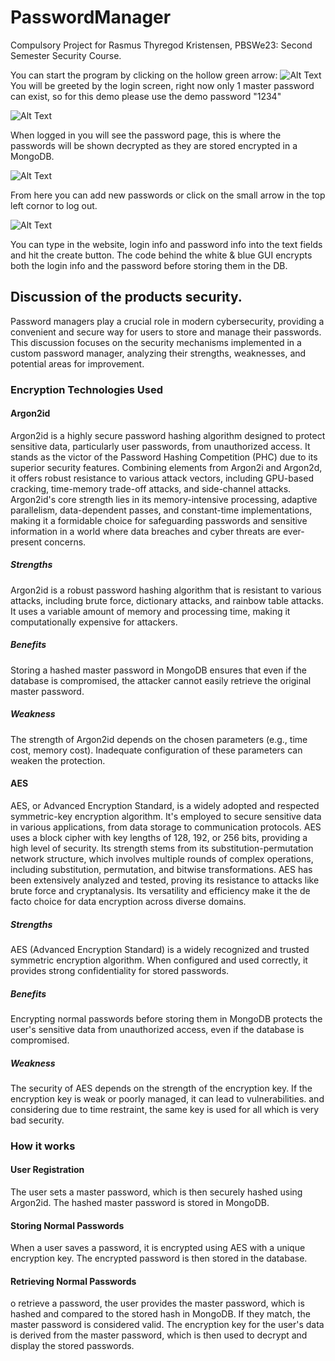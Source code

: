 # PasswordManager

Compulsory Project for Rasmus Thyregod Kristensen, PBSWe23: Second Semester Security Course.

You can start the program by clicking on the hollow green arrow: <img src="https://i.gyazo.com/993a800b3e576ad36234bcc81e94a516.png" alt="Alt Text">
You will be greeted by the login screen, right now only 1 master password can exist, so for this demo please use the demo password "1234"

<img src="https://i.gyazo.com/03b84f1cb147738fda571bddb29941b9.png" alt="Alt Text">

When logged in you will see the password page, this is where the passwords will be shown decrypted as they are stored encrypted in a MongoDB.

<img src="https://i.gyazo.com/d64085b6df575760e6c86cabe9f30576.png" alt="Alt Text">

From here you can add new passwords or click on the small arrow in the top left cornor to log out.

<img src="https://i.gyazo.com/4f5dd5c57f7c93203658804455ad83c6.png" alt="Alt Text">

You can type in the website, login info and password info into the text fields and hit the create button. The code behind the white & blue GUI encrypts both the login info and the password before storing them in the DB.

## Discussion of the products security.
Password managers play a crucial role in modern cybersecurity, providing a convenient and secure way for users to store and manage their passwords. 
This discussion focuses on the security mechanisms implemented in a custom password manager, analyzing their strengths, weaknesses, and potential areas for improvement.
### Encryption Technologies Used
#### Argon2id
Argon2id is a highly secure password hashing algorithm designed to protect sensitive data, 
particularly user passwords, from unauthorized access. 
It stands as the victor of the Password Hashing Competition (PHC) due to its superior security features. 
Combining elements from Argon2i and Argon2d, it offers robust resistance to various attack vectors, including GPU-based cracking, 
time-memory trade-off attacks, and side-channel attacks. Argon2id's core strength lies in its memory-intensive processing, 
adaptive parallelism, data-dependent passes, and constant-time implementations, 
making it a formidable choice for safeguarding passwords and sensitive information in a world where data breaches and cyber threats are ever-present concerns.

##### Strengths
Argon2id is a robust password hashing algorithm that is resistant to various attacks, including brute force, dictionary attacks, and rainbow table attacks. 
It uses a variable amount of memory and processing time, making it computationally expensive for attackers.
##### Benefits
Storing a hashed master password in MongoDB ensures that even if the database is compromised, the attacker cannot easily retrieve the original master password.
##### Weakness 
The strength of Argon2id depends on the chosen parameters (e.g., time cost, memory cost). Inadequate configuration of these parameters can weaken the protection.

#### AES
AES, or Advanced Encryption Standard, is a widely adopted and respected symmetric-key encryption algorithm. 
It's employed to secure sensitive data in various applications, from data storage to communication protocols. 
AES uses a block cipher with key lengths of 128, 192, or 256 bits, 
providing a high level of security. Its strength stems from its substitution-permutation network structure, 
which involves multiple rounds of complex operations, including substitution, permutation, and bitwise transformations. 
AES has been extensively analyzed and tested, 
proving its resistance to attacks like brute force and cryptanalysis. 
Its versatility and efficiency make it the de facto choice for data encryption across diverse domains.
##### Strengths
AES (Advanced Encryption Standard) is a widely recognized and trusted symmetric encryption algorithm. When configured and used correctly, it provides strong confidentiality for stored passwords.
##### Benefits
Encrypting normal passwords before storing them in MongoDB protects the user's sensitive data from unauthorized access, even if the database is compromised.
##### Weakness 
The security of AES depends on the strength of the encryption key. If the encryption key is weak or poorly managed, it can lead to vulnerabilities. 
and considering due to time restraint, the same key is used for all which is very bad security.

### How it works
#### User Registration
The user sets a master password, which is then securely hashed using Argon2id. The hashed master password is stored in MongoDB.
#### Storing Normal Passwords
When a user saves a password, it is encrypted using AES with a unique encryption key. The encrypted password is then stored in the database.
#### Retrieving Normal Passwords
o retrieve a password, the user provides the master password, which is hashed and compared to the stored hash in MongoDB. If they match, the master password is considered valid. 
The encryption key for the user's data is derived from the master password, which is then used to decrypt and display the stored passwords.